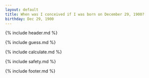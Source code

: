 ```yaml
---
layout: default
title: When was I conceived if I was born on December 29, 1900?
birthday: Dec 29, 1900
---
```


{% include header.md %}

{% include guess.md %}

{% include calculate.md %}

{% include safety.md %}

{% include footer.md %}




